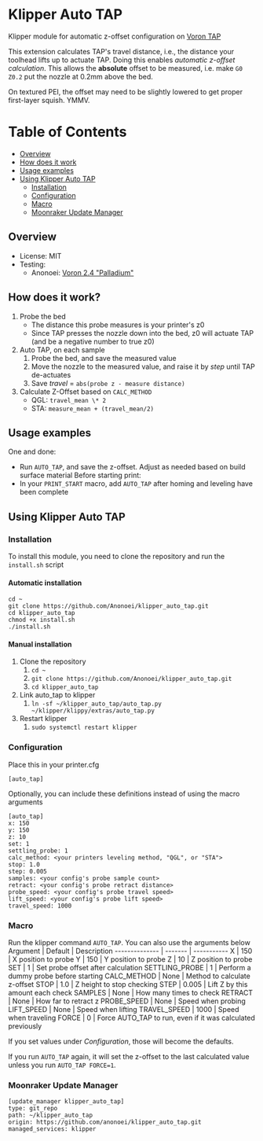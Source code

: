 # Klipper Auto TAP
 Klipper module for automatic z-offset configuration on [Voron TAP](https://github.com/VoronDesign/Voron-Tap)

This extension calculates TAP's travel distance, i.e., the distance your toolhead lifts up to actuate TAP. Doing this enables *automatic z-offset calculation*. This allows the **absolute** offset to be measured, i.e. make `G0 Z0.2` put the nozzle at 0.2mm above the bed.

On textured PEI, the offset may need to be slightly lowered to get proper first-layer squish. YMMV. 

# Table of Contents
 - [Overview](https://github.com/anonoei/klipper_auto_tap#overview)
 - [How does it work](https://github.com/anonoei/klipper_auto_tap#how-does-it-work)
 - [Usage examples](https://github.com/anonoei/klipper_auto_tap#usage_examples)
 - [Using Klipper Auto TAP](https://github.com/anonoei/klipper_auto_tap#using-klipper-auto-tap)
   - [Installation](https://github.com/anonoei/klipper_auto_tap#installation)
   - [Configuration](https://github.com/anonoei/klipper_auto_tap#configuration)
   - [Macro](https://github.com/anonoei/klipper_auto_tap#macro)
   - [Moonraker Update Manager](https://github.com/anonoei/klipper_auto_tap#moonraker-update-manager)

## Overview
 - License: MIT
 - Testing:
   - Anonoei: [Voron 2.4 "Palladium"](https://github.com/anonoei/Palladium)


## How does it work?
1. Probe the bed
   - The distance this probe measures is your printer's z0
   - Since TAP presses the nozzle down into the bed, z0 will actuate TAP (and be a negative number to true z0)
2. Auto TAP, on each sample
   1.  Probe the bed, and save the measured value
   2.  Move the nozzle to the measured value, and raise it by *step* until TAP de-actuates
   3.  Save *travel* = `abs(probe z - measure distance)`
3. Calculate Z-Offset based on `CALC_METHOD`
   - QGL: `travel_mean \* 2`
   - STA: `measure_mean + (travel_mean/2)`

## Usage examples
One and done:
 - Run `AUTO_TAP`, and save the z-offset. Adjust as needed based on build surface material
Before starting print:
 - In your `PRINT_START` macro, add `AUTO_TAP` after homing and leveling have been complete

## Using Klipper Auto TAP
### Installation
To install this module, you need to clone the repository and run the `install.sh` script

#### Automatic installation
```
cd ~
git clone https://github.com/Anonoei/klipper_auto_tap.git
cd klipper_auto_tap
chmod +x install.sh
./install.sh
```
#### Manual installation
 1. Clone the repository
    1. `cd ~`
    2. `git clone https://github.com/Anonoei/klipper_auto_tap.git`
    3. `cd klipper_auto_tap`
 2. Link auto_tap to klipper
    1. `ln -sf ~/klipper_auto_tap/auto_tap.py ~/klipper/klippy/extras/auto_tap.py`
 3. Restart klipper
    1. `sudo systemctl restart klipper`

### Configuration
Place this in your printer.cfg
```
[auto_tap]
```
Optionally, you can include these definitions instead of using the macro arguments
```
[auto_tap]
x: 150
y: 150
z: 10
set: 1
settling_probe: 1
calc_method: <your printers leveling method, "QGL", or "STA">
stop: 1.0
step: 0.005
samples: <your config's probe sample count>
retract: <your config's probe retract distance>
probe_speed: <your config's probe travel speed>
lift_speed: <your config's probe lift speed>
travel_speed: 1000
```
### Macro
Run the klipper command `AUTO_TAP`. You can also use the arguments below
Argument       | Default | Description
-------------- | ------- | -----------
X              | 150     | X position to probe
Y              | 150     | Y position to probe
Z              | 10      | Z position to probe
SET            | 1       | Set probe offset after calculation
SETTLING_PROBE | 1       | Perform a dummy probe before starting
CALC_METHOD    | None    | Method to calculate z-offset
STOP           | 1.0     | Z height to stop checking
STEP           | 0.005   | Lift Z by this amount each check
SAMPLES        | None    | How many times to check
RETRACT        | None    | How far to retract z
PROBE_SPEED    | None    | Speed when probing
LIFT_SPEED     | None    | Speed when lifting
TRAVEL_SPEED   | 1000    | Speed when traveling
FORCE          | 0       | Force AUTO_TAP to run, even if it was calculated previously

If you set values under *Configuration*, those will become the defaults.

If you run `AUTO_TAP` again, it will set the z-offset to the last calculated value unless you run `AUTO_TAP FORCE=1`.

### Moonraker Update Manager
```
[update_manager klipper_auto_tap]
type: git_repo
path: ~/klipper_auto_tap
origin: https://github.com/anonoei/klipper_auto_tap.git
managed_services: klipper
```